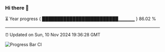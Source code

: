 ### Hi there 👋

⏳ Year progress { █████████████████████████▁▁▁▁▁ } 86.02 %

---

⏰ Updated on Sun, 10 Nov 2024 19:36:28 GMT

![Progress Bar CI](https://github.com/IshwaranRudhara/GIT-ACTION/workflows/Progress%20Bar%20CI/badge.svg)
